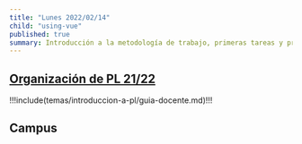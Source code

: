 ```yaml
---
title: "Lunes 2022/02/14"
child: "using-vue"
published: true
summary: Introducción a la metodología de trabajo, primeras tareas y prácticas, bibliografía, sistema de evaluación, TFA, etc.
---
```


## <a href="/temas/introduccion-a-pl/guia-docente.html">Organización de  PL 21/22</a>

!!!include(temas/introduccion-a-pl/guia-docente.md)!!!

## Campus

<campus-virtual></campus-virtual>

